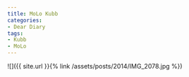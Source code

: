 ```yaml
---
title: MoLo Kubb
categories:
- Dear Diary
tags:
- Kubb
- MoLo
---
```


![]({{ site.url }}{% link /assets/posts/2014/IMG_2078.jpg %})
